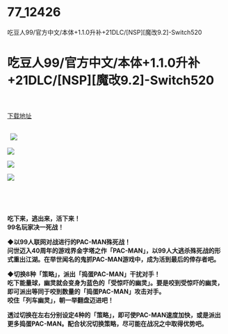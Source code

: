 # 77_12426
吃豆人99/官方中文/本体+1.1.0升补+21DLC/[NSP][魔改9.2]-Switch520
# 吃豆人99/官方中文/本体+1.1.0升补+21DLC/[NSP][魔改9.2]-Switch520
 <br/></br>
[下载地址](https://www.switch520.cc/article/12426 "下载地址")
<br/></br>

<p><strong>&nbsp; <img src="https://www.switch520.cc/muke_img/upload_art_editor_20210410-1_296c14f9274877d9b10e675f0bc6f0db.jpg"> </strong></p>
<p><strong><img src="https://www.switch520.cc/muke_img/upload_art_editor_20210410-1_8cdc8a5207a480b0f46c00b20a3938be.jpg"></strong></p>
<p><strong><img src="https://www.switch520.cc/muke_img/upload_art_editor_20210410-1_0689e59390ef1fb9986046b106f10e06.jpg"></strong></p>
<p><strong><img src="https://www.switch520.cc/muke_img/upload_art_editor_20210410-1_959a655375096f907981645f8cc23fe5.jpg"></strong></p>
<p><strong>&nbsp;</strong></p>
<p>&nbsp;</p>
<p><strong>吃下来，逃出来，活下来！</strong><br>
<strong>99名玩家决一死战！</strong></p>
<p><strong>◆以99人联网对战进行的PAC-MAN殊死战！</strong><br>
<strong>问世迈入40周年的游戏界金字塔之作「PAC-MAN」，以99人大逃杀殊死战的形式重出江湖。在举世闻名的鬼抓PAC-MAN游戏中，成为活到最后的倖存者吧。</strong></p>
<p><strong>◆切换8种「策略」，派出「捣蛋PAC-MAN」干扰对手！</strong><br>
<strong>吃下能量球，幽灵就会变身为蓝色的「受惊吓的幽灵」。要是咬到受惊吓的幽灵，即可派出等同于咬到数量的「捣蛋PAC-MAN」攻击对手。</strong><br>
<strong>咬住「列车幽灵」，朝一举翻盘迈进吧！</strong></p>
<p><strong>透过切换在左右分别设定4种的「策略」，即可使PAC-MAN速度加快，或是派出更多捣蛋PAC-MAN。配合状况切换策略，尽可能在战况之中取得优势吧。</strong></p>
